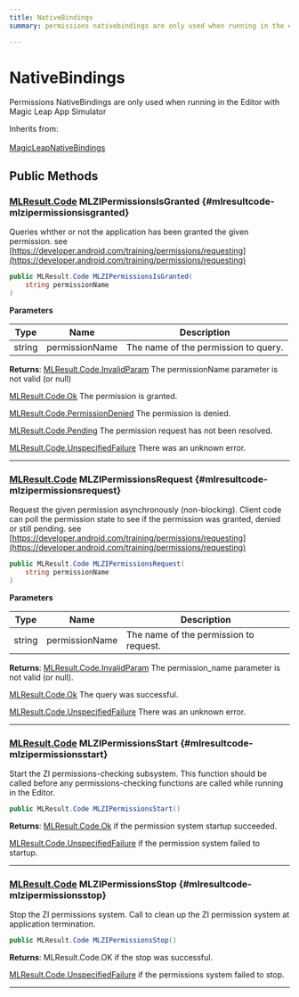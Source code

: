 ```yaml
---
title: NativeBindings
summary: permissions nativebindings are only used when running in the editor with magic leap app simulator 

---
```


# NativeBindings




Permissions NativeBindings are only used when running in the Editor with Magic Leap App Simulator   


Inherits from: <br></br>[MagicLeapNativeBindings](/unity-api/api/UnityEngine.XR.MagicLeap.Native/MagicLeapNativeBindings/UnityEngine.XR.MagicLeap.Native.MagicLeapNativeBindings.md)




## Public Methods

### [MLResult.Code](/unity-api/api/UnityEngine.XR.MagicLeap/UnityEngine.XR.MagicLeap.MLResult.md#enums-code) MLZIPermissionsIsGranted {#mlresultcode-mlzipermissionsisgranted}

Queries whther or not the application has been granted the given permission.    see [https://developer.android.com/training/permissions/requesting](https://developer.android.com/training/permissions/requesting)

```csharp
public MLResult.Code MLZIPermissionsIsGranted(
    string permissionName
)
```


**Parameters**

| Type | Name  | Description  | 
|--|--|--|
| string |permissionName|The name of the permission to query.|






**Returns**:  [MLResult.Code.InvalidParam](/unity-api/api/UnityEngine.XR.MagicLeap/UnityEngine.XR.MagicLeap.MLResult.md#enums-invalidparam)  The permissionName parameter is not valid (or null)

 [MLResult.Code.Ok](/unity-api/api/UnityEngine.XR.MagicLeap/UnityEngine.XR.MagicLeap.MLResult.md#enums-ok)  The permission is granted.

 [MLResult.Code.PermissionDenied](/unity-api/api/UnityEngine.XR.MagicLeap/UnityEngine.XR.MagicLeap.MLResult.md#enums-permissiondenied)  The permission is denied.

 [MLResult.Code.Pending](/unity-api/api/UnityEngine.XR.MagicLeap/UnityEngine.XR.MagicLeap.MLResult.md#enums-pending)  The permission request has not been resolved.

 [MLResult.Code.UnspecifiedFailure](/unity-api/api/UnityEngine.XR.MagicLeap/UnityEngine.XR.MagicLeap.MLResult.md#enums-unspecifiedfailure)  There was an unknown error.



-----------

### [MLResult.Code](/unity-api/api/UnityEngine.XR.MagicLeap/UnityEngine.XR.MagicLeap.MLResult.md#enums-code) MLZIPermissionsRequest {#mlresultcode-mlzipermissionsrequest}

Request the given permission asynchronously (non-blocking).   Client code can poll the permission state to see if the permission was granted, denied or still pending.    see [https://developer.android.com/training/permissions/requesting](https://developer.android.com/training/permissions/requesting)

```csharp
public MLResult.Code MLZIPermissionsRequest(
    string permissionName
)
```


**Parameters**

| Type | Name  | Description  | 
|--|--|--|
| string |permissionName|The name of the permission to request.|






**Returns**:  [MLResult.Code.InvalidParam](/unity-api/api/UnityEngine.XR.MagicLeap/UnityEngine.XR.MagicLeap.MLResult.md#enums-invalidparam)  The permission&#95;name parameter is not valid (or null).

 [MLResult.Code.Ok](/unity-api/api/UnityEngine.XR.MagicLeap/UnityEngine.XR.MagicLeap.MLResult.md#enums-ok)  The query was successful.

 [MLResult.Code.UnspecifiedFailure](/unity-api/api/UnityEngine.XR.MagicLeap/UnityEngine.XR.MagicLeap.MLResult.md#enums-unspecifiedfailure)  There was an unknown error.



-----------

### [MLResult.Code](/unity-api/api/UnityEngine.XR.MagicLeap/UnityEngine.XR.MagicLeap.MLResult.md#enums-code) MLZIPermissionsStart {#mlresultcode-mlzipermissionsstart}

Start the ZI permissions-checking subsystem. This function should be called before any permissions-checking functions are called while running in the Editor. 

```csharp
public MLResult.Code MLZIPermissionsStart()
```






**Returns**:  [MLResult.Code.Ok](/unity-api/api/UnityEngine.XR.MagicLeap/UnityEngine.XR.MagicLeap.MLResult.md#enums-ok)  if the permission system startup succeeded.

 [MLResult.Code.UnspecifiedFailure](/unity-api/api/UnityEngine.XR.MagicLeap/UnityEngine.XR.MagicLeap.MLResult.md#enums-unspecifiedfailure)  if the permission system failed to startup. 



-----------

### [MLResult.Code](/unity-api/api/UnityEngine.XR.MagicLeap/UnityEngine.XR.MagicLeap.MLResult.md#enums-code) MLZIPermissionsStop {#mlresultcode-mlzipermissionsstop}

Stop the ZI permissions system. Call to clean up the ZI permission system at application termination. 

```csharp
public MLResult.Code MLZIPermissionsStop()
```






**Returns**:  MLResult.Code.OK  if the stop was successful.

 [MLResult.Code.UnspecifiedFailure](/unity-api/api/UnityEngine.XR.MagicLeap/UnityEngine.XR.MagicLeap.MLResult.md#enums-unspecifiedfailure)  if the permissions system failed to stop. 



-----------

